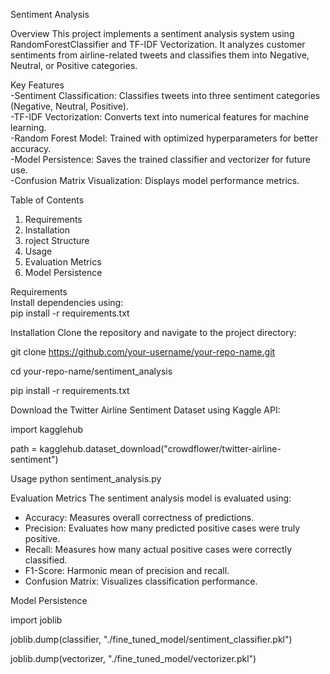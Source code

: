 Sentiment Analysis

Overview
This project implements a sentiment analysis system using RandomForestClassifier and TF-IDF Vectorization. It analyzes customer sentiments from airline-related tweets and classifies them into Negative, Neutral, or Positive categories.  

Key Features  
-Sentiment Classification: Classifies tweets into three sentiment categories (Negative, Neutral, Positive).  
-TF-IDF Vectorization: Converts text into numerical features for machine learning.  
-Random Forest Model: Trained with optimized hyperparameters for better accuracy.  
-Model Persistence: Saves the trained classifier and vectorizer for future use.  
-Confusion Matrix Visualization: Displays model performance metrics.  

Table of Contents
1. Requirements
2. Installation
3. roject Structure
4. Usage
5. Evaluation Metrics
6. Model Persistence

Requirements  
Install dependencies using:  
pip install -r requirements.txt

Installation
Clone the repository and navigate to the project directory:  

git clone https://github.com/your-username/your-repo-name.git

cd your-repo-name/sentiment_analysis

pip install -r requirements.txt

Download the Twitter Airline Sentiment Dataset using Kaggle API:  

import kagglehub

path = kagglehub.dataset_download("crowdflower/twitter-airline-sentiment")

Usage
python sentiment_analysis.py

Evaluation Metrics
The sentiment analysis model is evaluated using:  
- Accuracy: Measures overall correctness of predictions.  
- Precision: Evaluates how many predicted positive cases were truly positive.  
- Recall: Measures how many actual positive cases were correctly classified.  
- F1-Score: Harmonic mean of precision and recall.  
- Confusion Matrix: Visualizes classification performance.  

Model Persistence

import joblib

joblib.dump(classifier, "./fine_tuned_model/sentiment_classifier.pkl")

joblib.dump(vectorizer, "./fine_tuned_model/vectorizer.pkl")
